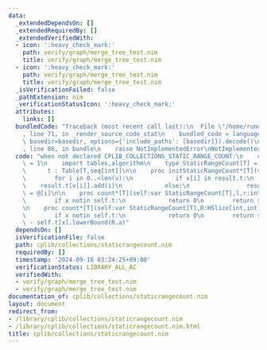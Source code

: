 ```yaml
---
data:
  _extendedDependsOn: []
  _extendedRequiredBy: []
  _extendedVerifiedWith:
  - icon: ':heavy_check_mark:'
    path: verify/graph/merge_tree_test.nim
    title: verify/graph/merge_tree_test.nim
  - icon: ':heavy_check_mark:'
    path: verify/graph/merge_tree_test.nim
    title: verify/graph/merge_tree_test.nim
  _isVerificationFailed: false
  _pathExtension: nim
  _verificationStatusIcon: ':heavy_check_mark:'
  attributes:
    links: []
  bundledCode: "Traceback (most recent call last):\n  File \"/home/runner/.local/lib/python3.10/site-packages/onlinejudge_verify/documentation/build.py\"\
    , line 71, in _render_source_code_stat\n    bundled_code = language.bundle(stat.path,\
    \ basedir=basedir, options={'include_paths': [basedir]}).decode()\n  File \"/home/runner/.local/lib/python3.10/site-packages/onlinejudge_verify/languages/nim.py\"\
    , line 86, in bundle\n    raise NotImplementedError\nNotImplementedError\n"
  code: "when not declared CPLIB_COLLECTIONS_STATIC_RANGE_COUNT:\n    const CPLIB_COLLECTIONS_STATIC_RANGE_COUNT*\
    \ = 1\n    import tables,algorithm\n    type StaticRangeCount[T] = object\n  \
    \      t : Table[T,seq[int]]\n\n    proc initStaticRangeCount*[T](v:seq[T]):StaticRangeCount[T]=\n\
    \        for i in 0..<len(v):\n            if v[i] in result.t:\n            \
    \    result.t[v[i]].add(i)\n            else:\n                result.t[v[i]]\
    \ = @[i]\n\n    proc count*[T](self:var StaticRangeCount[T],l,r:int,x:T):int=\n\
    \        if x notin self.t:\n            return 0\n        return self.t[x].lowerBound(r)-self.t[x].lowerBound(l)\n\
    \n    proc count*[T](self:var StaticRangeCount[T],R:HSlice[int,int],x:T):int=\n\
    \        if x notin self.t:\n            return 0\n        return self.t[x].upperBound(R.b)\
    \ - self.t[x].lowerBound(R.a)"
  dependsOn: []
  isVerificationFile: false
  path: cplib/collections/staticrangecount.nim
  requiredBy: []
  timestamp: '2024-09-16 03:24:25+09:00'
  verificationStatus: LIBRARY_ALL_AC
  verifiedWith:
  - verify/graph/merge_tree_test.nim
  - verify/graph/merge_tree_test.nim
documentation_of: cplib/collections/staticrangecount.nim
layout: document
redirect_from:
- /library/cplib/collections/staticrangecount.nim
- /library/cplib/collections/staticrangecount.nim.html
title: cplib/collections/staticrangecount.nim
---
```

